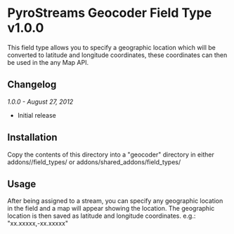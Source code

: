 # PyroStreams Geocoder Field Type v1.0.0

This field type allows you to specify a geographic location which will be converted to latitude and longitude coordinates, these coordinates can then be used in the any Map API.

## Changelog

_1.0.0 - August 27, 2012_

* Initial release

## Installation

Copy the contents of this directory into a "geocoder" directory in either addons/<site-ref>/field\_types/ or addons/shared\_addons/field\_types/

## Usage

After being assigned to a stream, you can specify any geographic location in the field and a map will appear showing the location. The geographic location is then saved as latitude and longitude coordinates. e.g.: "xx.xxxxx,-xx.xxxxx"
